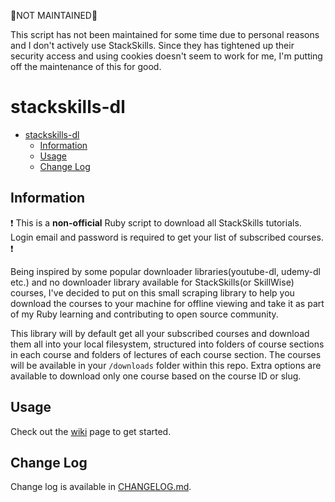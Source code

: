 🚨NOT MAINTAINED🚨

This script has not been maintained for some time due to personal reasons and I don't actively use StackSkills. Since they has tightened up their security access and using cookies doesn't seem to work for me, I'm putting off the maintenance of this for good.

# stackskills-dl

<!-- MarkdownTOC autolink="true" autoanchor="true" bracket="round" -->

- [stackskills-dl](#stackskills-dl)
  - [Information](#information)
  - [Usage](#usage)
  - [Change Log](#change-log)

<!-- /MarkdownTOC -->

<a id="information"></a>

## Information

❗️ This is a **non-official** Ruby script to download all StackSkills tutorials. Login email and password is required to get your list of subscribed courses. ❗️

Being inspired by some popular downloader libraries(youtube-dl, udemy-dl etc.) and no downloader library available for StackSkills(or SkillWise) courses, I've decided to put on this small scraping library to help you download the courses to your machine for offline viewing and take it as part of my Ruby learning and contributing to open source community.

This library will by default get all your subscribed courses and download them all into your local filesystem, structured into folders of course sections in each course and folders of lectures of each course section. The courses will be available in your `/downloads` folder within this repo. Extra options are available to download only one course based on the course ID or slug.

<a id="usage"></a>

## Usage

Check out the [wiki](https://github.com/yoonwaiyan/stackskills-dl/wiki) page to get started.

<a id="change-log"></a>

## Change Log

Change log is available in [CHANGELOG.md](https://github.com/yoonwaiyan/stackskills-dl/blob/master/CHANGELOG.md).
